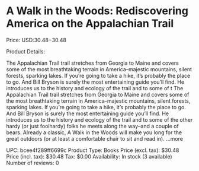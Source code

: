 # A Walk in the Woods: Rediscovering America on the Appalachian Trail

Price: USD:$30.48-$30.48

Product Details:

The Appalachian Trail trail stretches from Georgia to Maine and covers some of the most breathtaking terrain in America–majestic mountains, silent forests, sparking lakes. If you’re going to take a hike, it’s probably the place to go. And Bill Bryson is surely the most entertaining guide you’ll find. He introduces us to the history and ecology of the trail and to some of t The Appalachian Trail trail stretches from Georgia to Maine and covers some of the most breathtaking terrain in America–majestic mountains, silent forests, sparking lakes. If you’re going to take a hike, it’s probably the place to go. And Bill Bryson is surely the most entertaining guide you’ll find. He introduces us to the history and ecology of the trail and to some of the other hardy (or just foolhardy) folks he meets along the way–and a couple of bears. Already a classic, A Walk in the Woods will make you long for the great outdoors (or at least a comfortable chair to sit and read in). ...more

UPC: bcee4f289ff6699c
Product Type: Books
Price (excl. tax): $30.48
Price (incl. tax): $30.48
Tax: $0.00
Availability: In stock (3 available)
Number of reviews: 0